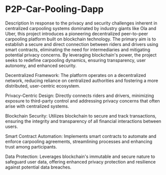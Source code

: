# P2P-Car-Pooling-Dapp

Description 
In response to the privacy and security challenges inherent in centralized carpooling systems dominated by industry giants like Ola and Uber, this project introduces a pioneering decentralized peer-to-peer carpooling platform built on blockchain technology. The primary aim is to establish a secure and direct connection between riders and drivers using smart contracts, eliminating the need for intermediaries and mitigating potential privacy concerns. By leveraging blockchain's power, the project seeks to redefine carpooling dynamics, ensuring transparency, user autonomy, and enhanced security.

Decentralized Framework: The platform operates on a decentralized network, reducing reliance on centralized authorities and fostering a more distributed, user-centric ecosystem.

Privacy-Centric Design: Directly connects riders and drivers, minimizing exposure to third-party control and addressing privacy concerns that often arise with centralized systems.

Blockchain Security: Utilizes blockchain to secure and track transactions, ensuring the integrity and transparency of all financial interactions between users.

Smart Contract Automation: Implements smart contracts to automate and enforce carpooling agreements, streamlining processes and enhancing trust among participants.

Data Protection: Leverages blockchain's immutable and secure nature to safeguard user data, offering enhanced privacy protection and resilience against potential data breaches.
